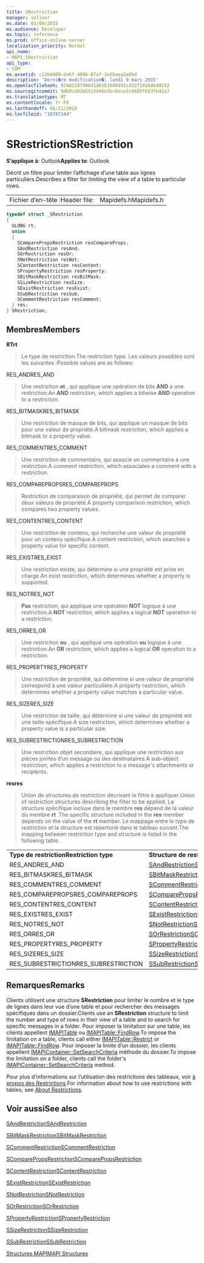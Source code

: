 ```yaml
---
title: SRestriction
manager: soliver
ms.date: 03/09/2015
ms.audience: Developer
ms.topic: reference
ms.prod: office-online-server
localization_priority: Normal
api_name:
- MAPI.SRestriction
api_type:
- COM
ms.assetid: c12b4409-da6f-480b-87af-1e5baea2e8bd
description: 'Derni�re modification�: lundi 9 mars 2015'
ms.openlocfilehash: 9748229799641d62b1649491c432f10164b49192
ms.sourcegitcommit: 9d60cd82b5413446e5bc8ace2cd689f683fb41a7
ms.translationtype: MT
ms.contentlocale: fr-FR
ms.lasthandoff: 06/11/2018
ms.locfileid: "19787244"
---
```

# <a name="srestriction"></a><span data-ttu-id="2a8e7-103">SRestriction</span><span class="sxs-lookup"><span data-stu-id="2a8e7-103">SRestriction</span></span>

  
  
<span data-ttu-id="2a8e7-104">**S’applique à**: Outlook</span><span class="sxs-lookup"><span data-stu-id="2a8e7-104">**Applies to**: Outlook</span></span> 
  
<span data-ttu-id="2a8e7-105">Décrit un filtre pour limiter l’affichage d’une table aux lignes particuliers.</span><span class="sxs-lookup"><span data-stu-id="2a8e7-105">Describes a filter for limiting the view of a table to particular rows.</span></span> 
  
|||
|:-----|:-----|
|<span data-ttu-id="2a8e7-106">Fichier d’en-tête :</span><span class="sxs-lookup"><span data-stu-id="2a8e7-106">Header file:</span></span>  <br/> |<span data-ttu-id="2a8e7-107">Mapidefs.h</span><span class="sxs-lookup"><span data-stu-id="2a8e7-107">Mapidefs.h</span></span>  <br/> |
   
```cpp
typedef struct _SRestriction
{
  ULONG rt;
  union
  {
    SComparePropsRestriction resCompareProps;
    SAndRestriction resAnd;
    SOrRestriction resOr;
    SNotRestriction resNot;
    SContentRestriction resContent;
    SPropertyRestriction resProperty;
    SBitMaskRestriction resBitMask;
    SSizeRestriction resSize;
    SExistRestriction resExist;
    SSubRestriction resSub;
    SCommentRestriction resComment;
  } res;
} SRestriction;

```

## <a name="members"></a><span data-ttu-id="2a8e7-108">Membres</span><span class="sxs-lookup"><span data-stu-id="2a8e7-108">Members</span></span>

 <span data-ttu-id="2a8e7-109">**RT**</span><span class="sxs-lookup"><span data-stu-id="2a8e7-109">**rt**</span></span>
  
> <span data-ttu-id="2a8e7-110">Le type de restriction.</span><span class="sxs-lookup"><span data-stu-id="2a8e7-110">The restriction type.</span></span> <span data-ttu-id="2a8e7-111">Les valeurs possibles sont les suivantes :</span><span class="sxs-lookup"><span data-stu-id="2a8e7-111">Possible values are as follows:</span></span> 
    
<span data-ttu-id="2a8e7-112">RES_AND</span><span class="sxs-lookup"><span data-stu-id="2a8e7-112">RES_AND</span></span> 
  
> <span data-ttu-id="2a8e7-113">Une restriction **et** , qui applique une opération de bits **AND** à une restriction.</span><span class="sxs-lookup"><span data-stu-id="2a8e7-113">An **AND** restriction, which applies a bitwise **AND** operation to a restriction.</span></span> 
    
<span data-ttu-id="2a8e7-114">RES_BITMASK</span><span class="sxs-lookup"><span data-stu-id="2a8e7-114">RES_BITMASK</span></span> 
  
> <span data-ttu-id="2a8e7-115">Une restriction de masque de bits, qui applique un masque de bits pour une valeur de propriété.</span><span class="sxs-lookup"><span data-stu-id="2a8e7-115">A bitmask restriction, which applies a bitmask to a property value.</span></span>
    
<span data-ttu-id="2a8e7-116">RES_COMMENT</span><span class="sxs-lookup"><span data-stu-id="2a8e7-116">RES_COMMENT</span></span> 
  
> <span data-ttu-id="2a8e7-117">Une restriction de commentaire, qui associe un commentaire à une restriction.</span><span class="sxs-lookup"><span data-stu-id="2a8e7-117">A comment restriction, which associates a comment with a restriction.</span></span>
    
<span data-ttu-id="2a8e7-118">RES_COMPAREPROPS</span><span class="sxs-lookup"><span data-stu-id="2a8e7-118">RES_COMPAREPROPS</span></span> 
  
> <span data-ttu-id="2a8e7-119">Restriction de comparaison de propriété, qui permet de comparer deux valeurs de propriété.</span><span class="sxs-lookup"><span data-stu-id="2a8e7-119">A property comparison restriction, which compares two property values.</span></span>
    
<span data-ttu-id="2a8e7-120">RES_CONTENT</span><span class="sxs-lookup"><span data-stu-id="2a8e7-120">RES_CONTENT</span></span> 
  
> <span data-ttu-id="2a8e7-121">Une restriction de contenu, qui recherche une valeur de propriété pour un contenu spécifique.</span><span class="sxs-lookup"><span data-stu-id="2a8e7-121">A content restriction, which searches a property value for specific content.</span></span>
    
<span data-ttu-id="2a8e7-122">RES_EXIST</span><span class="sxs-lookup"><span data-stu-id="2a8e7-122">RES_EXIST</span></span> 
  
> <span data-ttu-id="2a8e7-123">Une restriction existe, qui détermine si une propriété est prise en charge.</span><span class="sxs-lookup"><span data-stu-id="2a8e7-123">An exist restriction, which determines whether a property is supported.</span></span>
    
<span data-ttu-id="2a8e7-124">RES_NOT</span><span class="sxs-lookup"><span data-stu-id="2a8e7-124">RES_NOT</span></span> 
  
> <span data-ttu-id="2a8e7-125">**Pas** restriction, qui applique une opération **NOT** logique à une restriction.</span><span class="sxs-lookup"><span data-stu-id="2a8e7-125">A **NOT** restriction, which applies a logical **NOT** operation to a restriction.</span></span> 
    
<span data-ttu-id="2a8e7-126">RES_OR</span><span class="sxs-lookup"><span data-stu-id="2a8e7-126">RES_OR</span></span> 
  
> <span data-ttu-id="2a8e7-127">Une restriction **ou** , qui applique une opération **ou** logique à une restriction.</span><span class="sxs-lookup"><span data-stu-id="2a8e7-127">An **OR** restriction, which applies a logical **OR** operation to a restriction.</span></span> 
    
<span data-ttu-id="2a8e7-128">RES_PROPERTY</span><span class="sxs-lookup"><span data-stu-id="2a8e7-128">RES_PROPERTY</span></span> 
  
> <span data-ttu-id="2a8e7-129">Une restriction de propriété, qui détermine si une valeur de propriété correspond à une valeur particulière.</span><span class="sxs-lookup"><span data-stu-id="2a8e7-129">A property restriction, which determines whether a property value matches a particular value.</span></span>
    
<span data-ttu-id="2a8e7-130">RES_SIZE</span><span class="sxs-lookup"><span data-stu-id="2a8e7-130">RES_SIZE</span></span> 
  
> <span data-ttu-id="2a8e7-131">Une restriction de taille, qui détermine si une valeur de propriété est une taille spécifique.</span><span class="sxs-lookup"><span data-stu-id="2a8e7-131">A size restriction, which determines whether a property value is a particular size.</span></span>
    
<span data-ttu-id="2a8e7-132">RES_SUBRESTRICTION</span><span class="sxs-lookup"><span data-stu-id="2a8e7-132">RES_SUBRESTRICTION</span></span> 
  
> <span data-ttu-id="2a8e7-133">Une restriction objet secondaire, qui applique une restriction aux pièces jointes d’un message ou des destinataires.</span><span class="sxs-lookup"><span data-stu-id="2a8e7-133">A sub-object restriction, which applies a restriction to a message's attachments or recipients.</span></span>
    
 <span data-ttu-id="2a8e7-134">**res**</span><span class="sxs-lookup"><span data-stu-id="2a8e7-134">**res**</span></span>
  
> <span data-ttu-id="2a8e7-135">Union de structures de restriction décrivant le filtre à appliquer.</span><span class="sxs-lookup"><span data-stu-id="2a8e7-135">Union of restriction structures describing the filter to be applied.</span></span> <span data-ttu-id="2a8e7-136">La structure spécifique incluse dans le membre **res** dépend de la valeur du membre **rt** .</span><span class="sxs-lookup"><span data-stu-id="2a8e7-136">The specific structure included in the **res** member depends on the value of the **rt** member.</span></span> <span data-ttu-id="2a8e7-137">Le mappage entre le type de restriction et la structure est répertorié dans le tableau suivant.</span><span class="sxs-lookup"><span data-stu-id="2a8e7-137">The mapping between restriction type and structure is listed in the following table.</span></span> 
    
|||
|:-----|:-----|
|<span data-ttu-id="2a8e7-138">**Type de restriction**</span><span class="sxs-lookup"><span data-stu-id="2a8e7-138">**Restriction type**</span></span> <br/> |<span data-ttu-id="2a8e7-139">**Structure de restriction**</span><span class="sxs-lookup"><span data-stu-id="2a8e7-139">**Restriction structure**</span></span> <br/> |
|<span data-ttu-id="2a8e7-140">RES_AND</span><span class="sxs-lookup"><span data-stu-id="2a8e7-140">RES_AND</span></span>  <br/> |[<span data-ttu-id="2a8e7-141">SAndRestriction</span><span class="sxs-lookup"><span data-stu-id="2a8e7-141">SAndRestriction</span></span>](sandrestriction.md) <br/> |
|<span data-ttu-id="2a8e7-142">RES_BITMASK</span><span class="sxs-lookup"><span data-stu-id="2a8e7-142">RES_BITMASK</span></span>  <br/> |[<span data-ttu-id="2a8e7-143">SBitMaskRestriction</span><span class="sxs-lookup"><span data-stu-id="2a8e7-143">SBitMaskRestriction</span></span>](sbitmaskrestriction.md) <br/> |
|<span data-ttu-id="2a8e7-144">RES_COMMENT</span><span class="sxs-lookup"><span data-stu-id="2a8e7-144">RES_COMMENT</span></span>  <br/> |[<span data-ttu-id="2a8e7-145">SCommentRestriction</span><span class="sxs-lookup"><span data-stu-id="2a8e7-145">SCommentRestriction</span></span>](scommentrestriction.md) <br/> |
|<span data-ttu-id="2a8e7-146">RES_COMPAREPROPS</span><span class="sxs-lookup"><span data-stu-id="2a8e7-146">RES_COMPAREPROPS</span></span>  <br/> |[<span data-ttu-id="2a8e7-147">SComparePropsRestriction</span><span class="sxs-lookup"><span data-stu-id="2a8e7-147">SComparePropsRestriction</span></span>](scomparepropsrestriction.md) <br/> |
|<span data-ttu-id="2a8e7-148">RES_CONTENT</span><span class="sxs-lookup"><span data-stu-id="2a8e7-148">RES_CONTENT</span></span>  <br/> |[<span data-ttu-id="2a8e7-149">SContentRestriction</span><span class="sxs-lookup"><span data-stu-id="2a8e7-149">SContentRestriction</span></span>](scontentrestriction.md) <br/> |
|<span data-ttu-id="2a8e7-150">RES_EXIST</span><span class="sxs-lookup"><span data-stu-id="2a8e7-150">RES_EXIST</span></span>  <br/> |[<span data-ttu-id="2a8e7-151">SExistRestriction</span><span class="sxs-lookup"><span data-stu-id="2a8e7-151">SExistRestriction</span></span>](sexistrestriction.md) <br/> |
|<span data-ttu-id="2a8e7-152">RES_NOT</span><span class="sxs-lookup"><span data-stu-id="2a8e7-152">RES_NOT</span></span>  <br/> |[<span data-ttu-id="2a8e7-153">SNotRestriction</span><span class="sxs-lookup"><span data-stu-id="2a8e7-153">SNotRestriction</span></span>](snotrestriction.md) <br/> |
|<span data-ttu-id="2a8e7-154">RES_OR</span><span class="sxs-lookup"><span data-stu-id="2a8e7-154">RES_OR</span></span>  <br/> |[<span data-ttu-id="2a8e7-155">SOrRestriction</span><span class="sxs-lookup"><span data-stu-id="2a8e7-155">SOrRestriction</span></span>](sorrestriction.md) <br/> |
|<span data-ttu-id="2a8e7-156">RES_PROPERTY</span><span class="sxs-lookup"><span data-stu-id="2a8e7-156">RES_PROPERTY</span></span>  <br/> |[<span data-ttu-id="2a8e7-157">SPropertyRestriction</span><span class="sxs-lookup"><span data-stu-id="2a8e7-157">SPropertyRestriction</span></span>](spropertyrestriction.md) <br/> |
|<span data-ttu-id="2a8e7-158">RES_SIZE</span><span class="sxs-lookup"><span data-stu-id="2a8e7-158">RES_SIZE</span></span>  <br/> |[<span data-ttu-id="2a8e7-159">SSizeRestriction</span><span class="sxs-lookup"><span data-stu-id="2a8e7-159">SSizeRestriction</span></span>](ssizerestriction.md) <br/> |
|<span data-ttu-id="2a8e7-160">RES_SUBRESTRICTION</span><span class="sxs-lookup"><span data-stu-id="2a8e7-160">RES_SUBRESTRICTION</span></span>  <br/> |[<span data-ttu-id="2a8e7-161">SSubRestriction</span><span class="sxs-lookup"><span data-stu-id="2a8e7-161">SSubRestriction</span></span>](ssubrestriction.md) <br/> |
   
## <a name="remarks"></a><span data-ttu-id="2a8e7-162">Remarques</span><span class="sxs-lookup"><span data-stu-id="2a8e7-162">Remarks</span></span>

<span data-ttu-id="2a8e7-163">Clients utilisent une structure **SRestriction** pour limiter le nombre et le type de lignes dans leur vue d’une table et pour rechercher des messages spécifiques dans un dossier.</span><span class="sxs-lookup"><span data-stu-id="2a8e7-163">Clients use an **SRestriction** structure to limit the number and type of rows in their view of a table and to search for specific messages in a folder.</span></span> <span data-ttu-id="2a8e7-164">Pour imposer la limitation sur une table, les clients appellent [IMAPITable](imapitable-restrict.md) ou [IMAPITable::FindRow](imapitable-findrow.md).</span><span class="sxs-lookup"><span data-stu-id="2a8e7-164">To impose the limitation on a table, clients call either [IMAPITable::Restrict](imapitable-restrict.md) or [IMAPITable::FindRow](imapitable-findrow.md).</span></span> <span data-ttu-id="2a8e7-165">Pour imposer la limite d’un dossier, les clients appellent [IMAPIContainer::SetSearchCriteria](imapicontainer-setsearchcriteria.md) méthode du dossier.</span><span class="sxs-lookup"><span data-stu-id="2a8e7-165">To impose the limitation on a folder, clients call the folder's [IMAPIContainer::SetSearchCriteria](imapicontainer-setsearchcriteria.md) method.</span></span> 
  
<span data-ttu-id="2a8e7-166">Pour plus d’informations sur l’utilisation des restrictions des tableaux, voir [à propos des Restrictions](about-restrictions.md).</span><span class="sxs-lookup"><span data-stu-id="2a8e7-166">For information about how to use restrictions with tables, see [About Restrictions](about-restrictions.md).</span></span> 
  
## <a name="see-also"></a><span data-ttu-id="2a8e7-167">Voir aussi</span><span class="sxs-lookup"><span data-stu-id="2a8e7-167">See also</span></span>



[<span data-ttu-id="2a8e7-168">SAndRestriction</span><span class="sxs-lookup"><span data-stu-id="2a8e7-168">SAndRestriction</span></span>](sandrestriction.md)
  
[<span data-ttu-id="2a8e7-169">SBitMaskRestriction</span><span class="sxs-lookup"><span data-stu-id="2a8e7-169">SBitMaskRestriction</span></span>](sbitmaskrestriction.md)
  
[<span data-ttu-id="2a8e7-170">SCommentRestriction</span><span class="sxs-lookup"><span data-stu-id="2a8e7-170">SCommentRestriction</span></span>](scommentrestriction.md)
  
[<span data-ttu-id="2a8e7-171">SComparePropsRestriction</span><span class="sxs-lookup"><span data-stu-id="2a8e7-171">SComparePropsRestriction</span></span>](scomparepropsrestriction.md)
  
[<span data-ttu-id="2a8e7-172">SContentRestriction</span><span class="sxs-lookup"><span data-stu-id="2a8e7-172">SContentRestriction</span></span>](scontentrestriction.md)
  
[<span data-ttu-id="2a8e7-173">SExistRestriction</span><span class="sxs-lookup"><span data-stu-id="2a8e7-173">SExistRestriction</span></span>](sexistrestriction.md)
  
[<span data-ttu-id="2a8e7-174">SNotRestriction</span><span class="sxs-lookup"><span data-stu-id="2a8e7-174">SNotRestriction</span></span>](snotrestriction.md)
  
[<span data-ttu-id="2a8e7-175">SOrRestriction</span><span class="sxs-lookup"><span data-stu-id="2a8e7-175">SOrRestriction</span></span>](sorrestriction.md)
  
[<span data-ttu-id="2a8e7-176">SPropertyRestriction</span><span class="sxs-lookup"><span data-stu-id="2a8e7-176">SPropertyRestriction</span></span>](spropertyrestriction.md)
  
[<span data-ttu-id="2a8e7-177">SSizeRestriction</span><span class="sxs-lookup"><span data-stu-id="2a8e7-177">SSizeRestriction</span></span>](ssizerestriction.md)
  
[<span data-ttu-id="2a8e7-178">SSubRestriction</span><span class="sxs-lookup"><span data-stu-id="2a8e7-178">SSubRestriction</span></span>](ssubrestriction.md)


[<span data-ttu-id="2a8e7-179">Structures MAPI</span><span class="sxs-lookup"><span data-stu-id="2a8e7-179">MAPI Structures</span></span>](mapi-structures.md)

